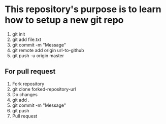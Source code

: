 <h1>
    This repository's purpose is to learn how to setup a new git repo
</h1>

<ol>
    <li>
        git init
    </li>
    <li>
        git add file.txt
    </li>
    <li>
        git commit -m "Message"
    </li>
    <li>
        git remote add origin url-to-github
    </li>
    <li>
        git push -u origin master
    </li>
</ol>

<h2>For pull request</h2>

<ol>
    <li>
        Fork repository
    </li>
    <li>
        git clone forked-repository-url
    </li>
    <li>
        Do changes
    </li>
    <li>
        git add .
    </li>
    <li>
        git commit -m "Message"
    </li>
    <li>
        git push
    </li>
    <li>
        Pull request
    </li>
</ol>
